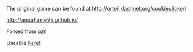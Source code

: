 The original game can be found at http://orteil.dashnet.org/cookieclicker/

http://aquaflame95.github.io/

Forked from ozh


Useable [here](https://mrbuilder1961.github.io)!
